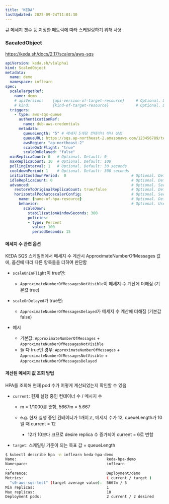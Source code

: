 ```yaml
---
title: 'KEDA'
lastUpdated: 2025-09-24T11:01:30
---
```

큐 메세지 갯수 등 지정한 메트릭에 따라 스케일링하기 위해 사용

### SacaledObject

<https://keda.sh/docs/2.17/scalers/aws-sqs>

```yaml
apiVersion: keda.sh/v1alpha1
kind: ScaledObject
metadata:
  name: demo
  namespace: inflearn
spec:
  scaleTargetRef:
    name: demo
    # apiVersion:    {api-version-of-target-resource}     # Optional. Default: apps/v1
    # kind:          {kind-of-target-resource}            # Optional. Default: Deployment
  triggers:
    - type: aws-sqs-queue
      authenticationRef:
        name: dub-aws-credentials
      metadata:
        queueLength: "5" # 메세지 5개당 컨테이너 하나 생성
        queueURL: https://sqs.ap-northeast-2.amazonaws.com/123456789/test
        awsRegion: "ap-northeast-2"
        scaleOnInFlight: "true"
        scaleOnDelayed: "false"
  minReplicaCount: 0   # Optional. Default: 0
  maxReplicaCount: 10  # Optional. Default: 100
  pollingInterval: 1   # Optional. Default: 30 seconds
  cooldownPeriod: 1    # Optional. Default: 300 seconds
  initialCooldownPeriod:  0                             # Optional. Default: 0 seconds
  idleReplicaCount: 0                                   # Optional. Default: ignored, must be less than minReplicaCount
  advanced:                                             # Optional. Section to specify advanced options
    restoreToOriginalReplicaCount: true/false           # Optional. Default: false
    horizontalPodAutoscalerConfig:                      # Optional. Section to specify HPA related options
      name: {name-of-hpa-resource}                      # Optional. Default: keda-hpa-{scaled-object-name}
      behavior:                                         # Optional. Use to modify HPA's scaling behavior
        scaleDown:
          stabilizationWindowSeconds: 300
          policies:
          - type: Percent
            value: 100
            periodSeconds: 15
```

#### 메세지 수 관련 옵션

KEDA SQS 스케일러에서 메세지 수 계산시 ApproximateNumberOfMessages 값에,
옵션에 따라 다른 항목들을 더하여 판단함

- `scaleOnInFlight`이 true면:
  - `ApproximateNumberOfMessagesNotVisible`이 메세지 수 계산에 더해짐 (기본값 true)  

- `scaleOnDelayed`가 true면:
  - `ApproximateNumberOfMessagesDelayed`가 메세지 수 계산에 더해짐 (기본값 false)

- 예시
  - 기본값:  `ApproximateNumberOfMessages` + `ApproximateNumberOfMessagesNotVisible`
  - 둘 다 true인 경우:  `ApproximateNumberOfMessages` + `ApproximateNumberOfMessagesNotVisible` + `ApproximateNumberOfMessagesDelayed`

#### 계산된 메세지 값 조회 방법

HPA를 조회해 현재 pod 수가 어떻게 계산되었는지 확인할 수 있음

- `current`: 현재 실행 중인 컨테이너 수 / 메시지 수

  - m = 1/1000를 뜻함, 5667m = 5.667

  - e.g. 현재 실행 중인 컨테이너가 1개이고, 메세지 수가 12, queueLength가 10일 때 current = 12

    - 12가 10보다 크므로 desire replica 수 증가되어 current = 6로 변함

- `target`: 스케일링 기준이 되는 목표 값 = queueLength

```bash
$ kubectl describe hpa -n inflearn keda-hpa-demo
Name:                                        keda-hpa-demo
Namespace:                                   inflearn
...
Reference:                                   Deployment/demo
Metrics:                                     ( current / target )
  "s0-aws-sqs-test" (target average value):  5667m / 5
Min replicas:                                1
Max replicas:                                10
Deployment pods:                             2 current / 2 desired
```
